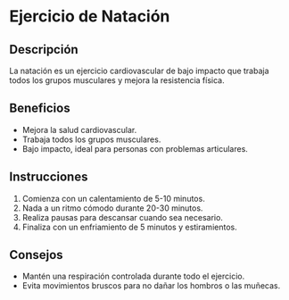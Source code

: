# Ejercicio de Natación

## Descripción
La natación es un ejercicio cardiovascular de bajo impacto que trabaja todos los grupos musculares y mejora la resistencia física.

## Beneficios
- Mejora la salud cardiovascular.
- Trabaja todos los grupos musculares.
- Bajo impacto, ideal para personas con problemas articulares.

## Instrucciones
1. Comienza con un calentamiento de 5-10 minutos.
2. Nada a un ritmo cómodo durante 20-30 minutos.
3. Realiza pausas para descansar cuando sea necesario.
4. Finaliza con un enfriamiento de 5 minutos y estiramientos.

## Consejos
- Mantén una respiración controlada durante todo el ejercicio.
- Evita movimientos bruscos para no dañar los hombros o las muñecas.
